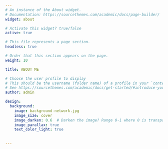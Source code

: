 ```yaml
---
# An instance of the About widget.
# Documentation: https://sourcethemes.com/academic/docs/page-builder/
widget: about

# Activate this widget? true/false
active: true

# This file represents a page section.
headless: true

# Order that this section appears on the page.
weight: 10

title: ABOUT ME

# Choose the user profile to display
# This should be the username (folder name) of a profile in your `content/authors/` folder.
# See https://sourcethemes.com/academic/docs/get-started/#introduce-yourself
author: admin

design:
  background:
    image: background-network.jpg
    image_size: cover
    image_darken: 0.6  # Darken the image? Range 0-1 where 0 is transparent and 1 is opaque.
    image_parallax: true
    text_color_light: true
    
    
---
```

